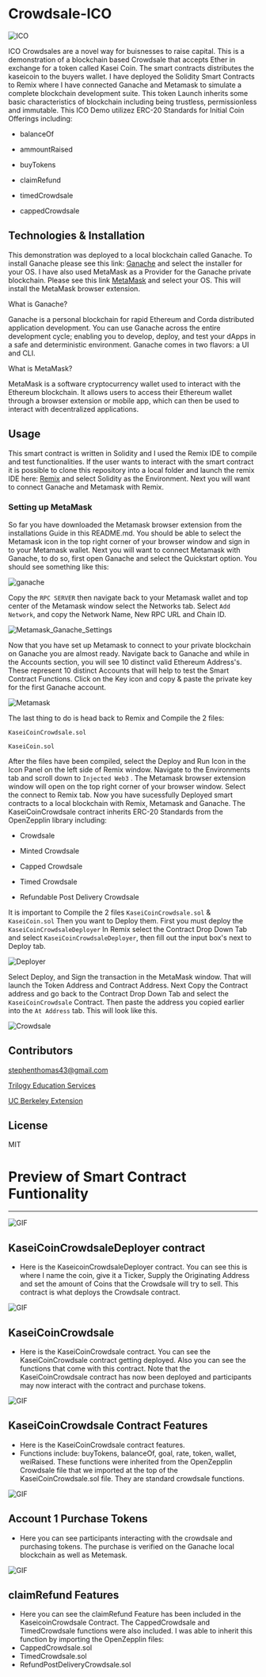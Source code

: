 # Crowdsale-ICO

![ICO](Resources/ICO_image.png)

ICO Crowdsales are a novel way for buisnesses to raise capital. This is a demonstration of a blockchain based Crowdsale that accepts Ether in exchange for a token called Kasei Coin. The smart contracts distributes the kaseicoin to the buyers wallet. I have deployed the Solidity Smart Contracts to Remix where I have connected Ganache and Metamask to simulate a complete blockchain development suite. This token Launch inherits some basic characteristics of blockchain including being trustless, permissionless and immutable. This ICO Demo utilizez ERC-20 Standards for Initial Coin Offerings including:

- balanceOf

- ammountRaised

- buyTokens

- claimRefund

- timedCrowdsale

- cappedCrowdsale


## Technologies & Installation

This demonstration was deployed to a local blockchain called Ganache. To install Ganache please see this link:  [Ganache](https://trufflesuite.com/ganache/) and select the installer for your OS. I have also used MetaMask as a Provider for the Ganache private blockchain. Please see this link [MetaMask](https://metamask.io/download/) and select your OS. This will install the MetaMask browser extension. 

What is Ganache?

Ganache is a personal blockchain for rapid Ethereum and Corda distributed application development. You can use Ganache across the entire development cycle; enabling you to develop, deploy, and test your dApps in a safe and deterministic environment. Ganache comes in two flavors: a UI and CLI.

What is MetaMask?

MetaMask is a software cryptocurrency wallet used to interact with the Ethereum blockchain. It allows users to access their Ethereum wallet through a browser extension or mobile app, which can then be used to interact with decentralized applications.

## Usage

This smart contract is written in Solidity and I used the Remix IDE to compile and test functionalities. If the user wants to interact with the smart contract it is possible to clone this repository into a local folder and launch the remix IDE here: [Remix](https://remix.ethereum.org/#optimize=false&runs=200&evmVersion=null&version=soljson-v0.8.7+commit.e28d00a7.js) and select Solidity as the Environment. Next you will want to connect Ganache and Metamask with Remix. 

### Setting up MetaMask

So far you have downloaded the Metamask browser extension from the installations Guide in this README.md. You should be able to select the Metamask icon in the top right corner of your browser window and sign in to your Metamask wallet. Next you will want to connect Metamask with Ganache, to do so, first open Ganache and select the Quickstart option. You should see something like this: 

![ganache](Resources/Ganache_image.png)

Copy the ``` RPC SERVER ``` then navigate back to your Metamask wallet and top center of the Metamask window select the Networks tab. Select ``` Add Network ```, and copy the Network Name, New RPC URL and Chain ID.

![Metamask_Ganache_Settings](Resources/Gif_Connect_MM_Ganache.gif)


Now that you have set up Metamask to connect to your private blockchain on Ganache you are almost ready. Navigate back to Ganache and while in the Accounts section, you will see 10 distinct valid Ethereum Address's. These represent 10 distinct Accounts that will help to test the Smart Contract Functions. Click on the Key icon and copy & paste the private key for the first Ganache account. 

![Metamask](Resources/Gif_Add_Account.gif)

The last thing to do is head back to Remix and Compile the 2 files:

``` KaseiCoinCrowdsale.sol ```

``` KaseiCoin.sol ``` 

After the files have been compiled, select the Deploy and Run Icon in the Icon Panel on the left side of Remix window. Navigate to the Environments tab and scroll down to ``` Injected Web3 ``` . The Metamask browser extension window will open on the top right corner of your browser window. Select the connect to Remix tab.  Now you have sucessfully Deployed smart contracts to a local blockchain with Remix, Metamask and Ganache. The KaseiCoinCrowdsale contract inherits ERC-20 Standards from the OpenZepplin library including:

- Crowdsale

- Minted Crowdsale

- Capped Crowdsale

- Timed Crowdsale

- Refundable Post Delivery Crowdsale

It is important to Compile the 2 files ``` KaseiCoinCrowdsale.sol ``` & ``` KaseiCoin.sol ``` Then you want to Deploy them. First you must deploy the ``` KaseiCoinCrowdsaleDeployer ``` In Remix select the Contract Drop Down Tab and select ``` KaseiCoinCrowdsaleDeployer ```, then fill out the input box's next to Deploy tab.

![Deployer](Resources/Gif_KCDeployer.gif)

Select Deploy, and Sign the transaction in the MetaMask window. That will launch the Token Address and Contract Address. Next Copy the Contract address and go back to the Contract Drop Down Tab and select the ``` KaseiCoinCrowdsale ``` Contract. Then paste the address you copied earlier into the ``` At Address ``` tab. This will look like this.

![Crowdsale](Resources/Gif_KSC.gif)




## Contributors

stephenthomas43@gmail.com

[Trilogy Education Services](https://www.trilogyed.com/)

[UC Berkeley Extension ](https://extension.berkeley.edu/)



## License 

MIT


# Preview of Smart Contract Funtionality
---
![GIF](Resources/Gif_KCDeployer.gif)

## KaseiCoinCrowdsaleDeployer contract
- Here is the KaseicoinCrowdsaleDeployer contract. You can see this is where I name the coin, give it a Ticker, Supply the Originating Address and set the amount of Coins that the Crowdsale will try to sell. This contract is what deploys the Crowdsale contract.

![GIF](Resources/Gif_KSC.gif)

## KaseiCoinCrowdsale
- Here is the KaseiCoinCrowdsale contract. You can see the KaseiCoinCrowdsale contract getting deployed. Also you can see the functions that come with this contract. Note that the KaseiCoinCrowdsale contract has now been deployed and participants may now interact with the contract and purchase tokens.

![GIF](Resources/Gif_KSC_Features.gif)

## KaseiCoinCrowdsale Contract Features
- Here is the KaseiCoinCrowdsale contract features.
- Functions include: buyTokens, balanceOf, goal, rate, token, wallet, weiRaised. These functions were inherited from the OpenZepplin Crowdsale file that we imported at the top of the KaseiCoinCrowdsale.sol file. They are standard crowdsale functions.

![GIF](Resources/Gif_Account1_Purchase.gif)

## Account 1 Purchase Tokens
- Here you can see participants interacting with the crowdsale and purchasing tokens. The purchase is verified on the Ganache local blockchain as well as Metemask.

![GIF](Resources/Gif_claimRefund_feature.gif)

## claimRefund Features
- Here you can see the claimRefund Feature has been included in the KaseicoinCrowdsale Contract. The CappedCrowdsale and TimedCrowdsale functions were also included. I was able to inherit this function by importing the OpenZepplin files:
- CappedCrowdsale.sol
- TimedCrowdsale.sol
- RefundPostDeliveryCrowdsale.sol


